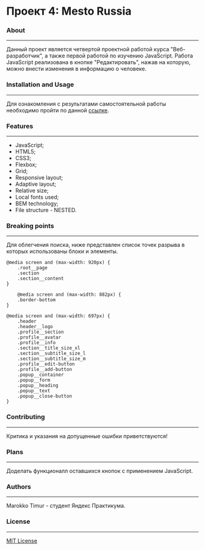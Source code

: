 # Проект 4: Mesto Russia

### About
------------
Данный проект является четвертой проектной работой курса "Веб-разработчик",  а также первой работой по изучению JavaScript.
Работа JavaScript реализована в кнопке "Редактировать", нажав на которую, можно внести изменения в информацию о человеке. 

### Installation and Usage
------------
Для ознакомления с результатами самостоятельной работы необходимо пройти по данной [ссылке](https://proofblame.github.io/mesto/index.html).

### Features
------------
- JavaScript;
- HTML5;
- CSS3;
- Flexbox;
- Grid;
- Responsive layout;
- Adaptive layout;
- Relative size;
- Local fonts used;
- BEM technology;
- File structure - NESTED.

### Breaking points
------------
Для облегчения поиска, ниже представлен список точек разрыва в которых использованы блоки и элементы.

    @media screen and (max-width: 920px) {
        .root__page
        .section
        .section__content
    }

        @media screen and (max-width: 882px) {
        .border-bottom
    }

    @media screen and (max-width: 697px) {
        .header
        .header__logo
        .profile__section  
        .profile__avatar
        .profile__info
        .section__title_size_xl
        .section__subtitle_size_l
        .section__subtitle_size_m
        .profile__edit-button
        .profile__add-button
        .popup__container
        .popup__form
        .popup__heading
        .popup__text
        .popup__close-button
    }

### Contributing
------------
Критика и указания на допущенные ошибки приветствуются!

### Plans
------------
Доделать функционалл оставшихся кнопок с применением JavaScript.
###  Authors
------------
Marokko Timur - студент Яндекс Практикума.

### License
------------
[MIT License](https://choosealicense.com/licenses/mit/ "MIT License")
